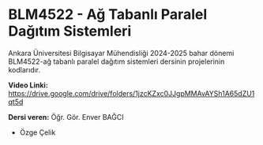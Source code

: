 # BLM4522 - Ağ Tabanlı Paralel Dağıtım Sistemleri
Ankara Üniversitesi Bilgisayar Mühendisliği 2024-2025 bahar dönemi BLM4522-ağ tabanlı paralel dağıtım sistemleri dersinin projelerinin kodlarıdır.

**Video Linki:** https://drive.google.com/drive/folders/1jzcKZxc0JJgpMMAvAYSh1A65dZU1qt5d 

**Dersi veren:** Öğr. Gör. Enver BAĞCI

- Özge Çelik
